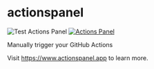 # actionspanel
![Test Actions Panel](https://github.com/phunki/actionspanel/workflows/Test%20Actions%20Panel/badge.svg)
[![Actions Panel](https://img.shields.io/badge/actionspanel-enabled-brightgreen)](https://www.actionspanel.app/app/phunki/actionspanel)

Manually trigger your GitHub Actions

Visit https://www.actionspanel.app to learn more.
